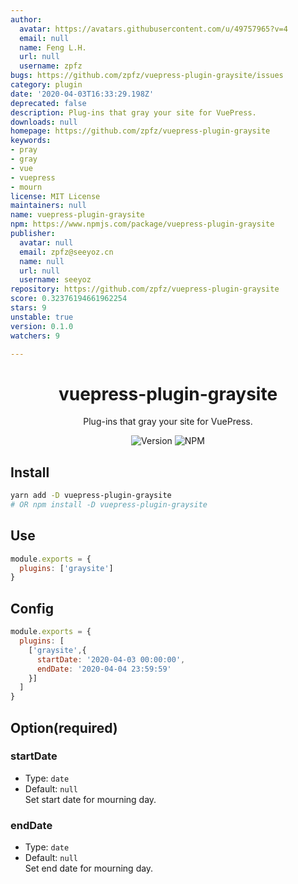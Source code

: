 ```yaml
---
author:
  avatar: https://avatars.githubusercontent.com/u/49757965?v=4
  email: null
  name: Feng L.H.
  url: null
  username: zpfz
bugs: https://github.com/zpfz/vuepress-plugin-graysite/issues
category: plugin
date: '2020-04-03T16:33:29.198Z'
deprecated: false
description: Plug-ins that gray your site for VuePress.
downloads: null
homepage: https://github.com/zpfz/vuepress-plugin-graysite
keywords:
- pray
- gray
- vue
- vuepress
- mourn
license: MIT License
maintainers: null
name: vuepress-plugin-graysite
npm: https://www.npmjs.com/package/vuepress-plugin-graysite
publisher:
  avatar: null
  email: zpfz@seeyoz.cn
  name: null
  url: null
  username: seeyoz
repository: https://github.com/zpfz/vuepress-plugin-graysite
score: 0.32376194661962254
stars: 9
unstable: true
version: 0.1.0
watchers: 9

---
```


<h1 align="center">vuepress-plugin-graysite</h1>
<div align="center">

Plug-ins that gray your site for VuePress.

![Version](https://img.shields.io/github/package-json/v/zpfz/vuepress-plugin-graysite?style=flat-square)
![NPM](https://img.shields.io/npm/l/vuepress-plugin-graysite?style=flat-square)

</div>

## Install

```sh
yarn add -D vuepress-plugin-graysite
# OR npm install -D vuepress-plugin-graysite
```

## Use

```js
module.exports = {
  plugins: ['graysite']
}
```
## Config
```js
module.exports = {
  plugins: [
    ['graysite',{
      startDate: '2020-04-03 00:00:00',
      endDate: '2020-04-04 23:59:59'
    }]
  ]
}
```

## Option(required)

### startDate
- Type: `date`
- Default: `null`   
Set start date for mourning day.

### endDate
- Type: `date`
- Default: `null`    
Set end date for mourning day.